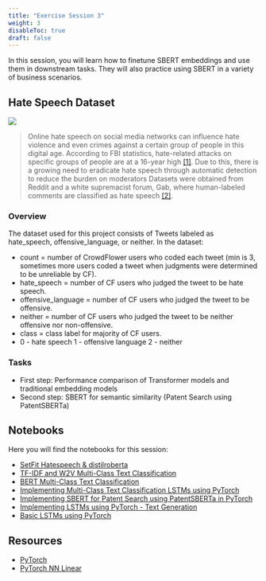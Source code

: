 ```yaml
---
title: "Exercise Session 3"
weight: 3
disableToc: true
draft: false
---
```


In this session, you will learn how to finetune SBERT embeddings and use them in downstream tasks. They will also practice using SBERT in a variety of business scenarios.


## Hate Speech Dataset

![](https://media.licdn.com/dms/image/C4D12AQGixW0ur9HJgg/article-cover_image-shrink_423_752/0/1520125944764?e=1681948800&v=beta&t=HGNUzbylZaCSKZBQy-ajyeUfL9oUAZv5plMLChAhfck)

> Online hate speech on social media networks can influence hate violence and even crimes against a certain group of people in this digital age. According to FBI statistics, hate-related attacks on specific groups of people are at a 16-year high [[1]](https://www.nytimes.com/2019/11/12/us/hate-crimes-fbi-report.html). Due to this, there is a growing need to eradicate hate speech through automatic detection to reduce the burden on moderators Datasets were obtained from Reddit and a white supremacist forum, Gab, where human-labeled comments are classified as hate speech [[2]](https://github.com/jing-qian/A-Benchmark-Dataset-for-Learning-to-Intervene-in-Online-Hate-Speech). 


### Overview

The dataset used for this project consists of Tweets labeled as hate_speech, offensive_language, or neither. In the dataset:

* count = number of CrowdFlower users who coded each tweet (min is 3, sometimes more users coded a tweet when judgments were determined to be unreliable by CF).
* hate_speech = number of CF users who judged the tweet to be hate speech.
* offensive_language = number of CF users who judged the tweet to be offensive.
* neither = number of CF users who judged the tweet to be neither offensive nor non-offensive.
* class = class label for majority of CF users.
* 0 - hate speech 1 - offensive language 2 - neither



### Tasks

* First step: Performance comparison of Transformer models and traditional embedding models
* Second step: SBERT for semantic similarity (Patent Search using PatentSBERTa)


## Notebooks

Here you will find the notebooks for this session:



* [SetFit Hatespeech & distilroberta]()
* [TF-IDF and W2V Multi-Class Text Classification](https://colab.research.google.com/github/aaubs/ds-master/blob/main/notebooks/M4_TFIDF_W2V_multiclass_text_classification.ipynb)
* [BERT Multi-Class Text Classification](https://colab.research.google.com/github/aaubs/ds-master/blob/main/notebooks/M4_BERT_multiclass_text_classification.ipynb)
* [Implementing Multi-Class Text Classification LSTMs using PyTorch](https://colab.research.google.com/github/aaubs/ds-master/blob/main/notebooks/M4_LSTM_multiclass_text_classification_PyTorch_v1.ipynb)
* [Implementing SBERT for Patent Search using PatentSBERTa in PyTorch](https://colab.research.google.com/github/aaubs/ds-master/blob/main/notebooks/M4_PatentSBERTa_For_PatentSearch.ipynb)
* [Implementing LSTMs using PyTorch - Text Generation](https://github.com/aaubs/ds-master/blob/main/notebooks/M3_Character_Level_LSTM_PyTorch.ipynb)
* [Basic LSTMs using PyTorch](https://colab.research.google.com/github/aaubs/ds-master/blob/main/notebooks/M4_Basic_LSTM_PyTorch.ipynb)

## Resources

* [PyTorch](https://pytorch.org/docs/stable/nn.html)
* [PyTorch NN Linear](https://www.sharetechnote.com/html/Python_PyTorch_nn_Linear_01.html)

